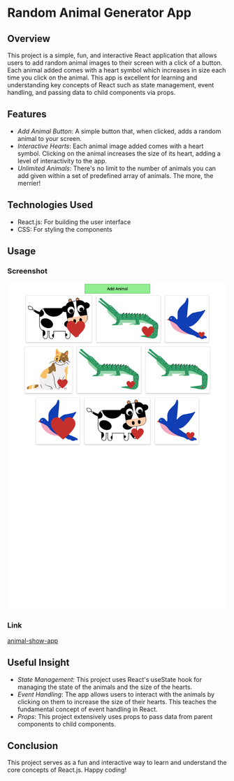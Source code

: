 # Random Animal Generator App

## Overview

This project is a simple, fun, and interactive React application that allows users to add random animal images to their screen with a click of a button. Each animal added comes with a heart symbol which increases in size each time you click on the animal. This app is excellent for learning and understanding key concepts of React such as state management, event handling, and passing data to child components via props.

## Features 

- *Add Animal Button*: A simple button that, when clicked, adds a random animal to your screen.
- *Interactive Hearts*: Each animal image added comes with a heart symbol. Clicking on the animal increases the size of its heart, adding a level of interactivity to the app.
- *Unlimited Animals*: There's no limit to the number of animals you can add given within a set of predefined array of animals. The more, the merrier!


## Technologies Used

- React.js: For building the user interface
- CSS: For styling the components

## Usage

### Screenshot

![Demo](./src/svg/demo.png)

### Link

[animal-show-app]()

## Useful Insight

- *State Management*: This project uses React's useState hook for managing the state of the animals and the size of the hearts.
- *Event Handling*: The app allows users to interact with the animals by clicking on them to increase the size of their hearts. This teaches the fundamental concept of event handling in React.
- *Props*: This project extensively uses props to pass data from parent components to child components.

## Conclusion

This project serves as a fun and interactive way to learn and understand the core concepts of React.js. Happy coding!